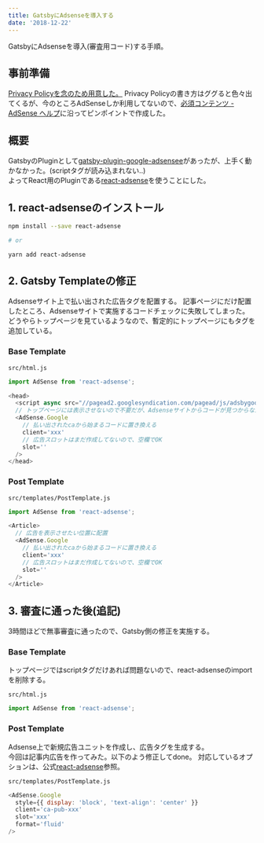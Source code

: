 ```yaml
---
title: GatsbyにAdsenseを導入する
date: '2018-12-22'
---
```


GatsbyにAdsenseを導入(審査用コード)する手順。
<!-- end -->

## 事前準備

[Privacy Policyを念のため用意した。](/privacy)
Privacy Policyの書き方はググると色々出てくるが、今のところAdSenseしか利用してないので、[必須コンテンツ - AdSense ヘルプ](https://support.google.com/adsense/answer/1348695?hl=ja)に沿ってピンポイントで作成した。  

## 概要

GatsbyのPluginとして[gatsby-plugin-google-adsensee](https://github.com/callicoder/gatsby-plugin-google-adsense#readme)があったが、上手く動かなかった。(scriptタグが読み込まれない..)  
よってReact用のPluginである[react-adsense](https://github.com/hustcc/react-adsense)を使うことにした。

## 1. react-adsenseのインストール

```bash
npm install --save react-adsense

# or

yarn add react-adsense
```

## 2. Gatsby Templateの修正

Adsenseサイト上で払い出された広告タグを配置する。
記事ページにだけ配置したところ、Adsenseサイトで実施するコードチェックに失敗してしまった。
どうやらトップページを見ているようなので、暫定的にトップページにもタグを追加している。  

### Base Template

`src/html.js`

```js
import AdSense from 'react-adsense';

<head>
  <script async src="//pagead2.googlesyndication.com/pagead/js/adsbygoogle.js"></script>
  // トップページには表示させないので不要だが、Adsenseサイトからコードが見つからなかったので追加
  <AdSense.Google
    // 払い出されたcaから始まるコードに置き換える
    client='xxx'
    // 広告スロットはまだ作成してないので、空欄でOK
    slot=''
  />
</head>
```

### Post Template

`src/templates/PostTemplate.js`

```js
import AdSense from 'react-adsense';

<Article>
  // 広告を表示させたい位置に配置
  <AdSense.Google
    // 払い出されたcaから始まるコードに置き換える
    client='xxx'
    // 広告スロットはまだ作成してないので、空欄でOK
    slot=''
  />
</Article>
```

## 3. 審査に通った後(追記)

3時間ほどで無事審査に通ったので、Gatsby側の修正を実施する。  

### Base Template

トップページではscriptタグだけあれば問題ないので、react-adsenseのimportを削除する。

`src/html.js`
```js
import AdSense from 'react-adsense';
```

### Post Template

Adsense上で新規広告ユニットを作成し、広告タグを生成する。  
今回は記事内広告を作ってみた。以下のよう修正してdone。
対応しているオプションは、公式[react-adsense](https://github.com/hustcc/react-adsense)参照。

`src/templates/PostTemplate.js`
```js
<AdSense.Google
  style={{ display: 'block', 'text-align': 'center' }}
  client='ca-pub-xxx'
  slot='xxx'
  format='fluid'
/>
```
